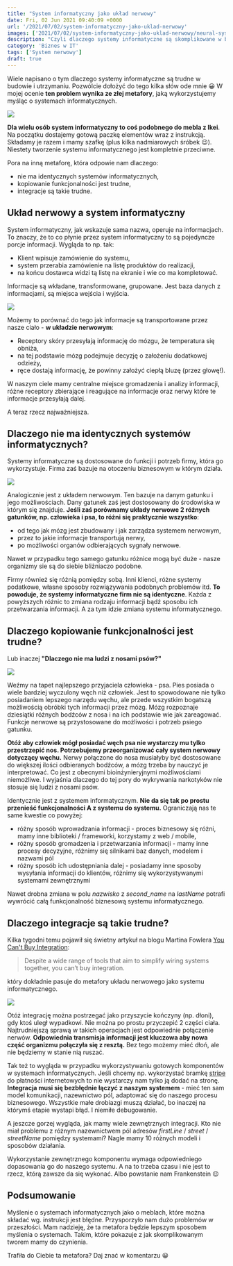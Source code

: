 ```yaml
---
title: "System informatyczny jako układ nerwowy"
date: Fri, 02 Jun 2021 09:40:09 +0000
url: '/2021/07/02/system-informatyczny-jako-uklad-nerwowy'
images: ['2021/07/02/system-informatyczny-jako-uklad-nerwowy/neural-system.jpg']
description: "Czyli dlaczego systemy informatyczne są skomplikowane w budowie"
category: 'Biznes w IT'
tags: ['System nerwowy']
draft: true
---
```

Wiele napisano o tym dlaczego systemy informatyczne są trudne w budowie i utrzymaniu. Pozwólcie dołożyć do tego kilka słów ode mnie 😀 W mojej ocenie **ten problem wynika ze złej metafory**, jaką wykorzystujemy myśląc o systemach informatycznych.

[![](ikea.png)](ikea.png)

**Dla wielu osób system informatyczny to coś podobnego do mebla z Ikei**. Na początku dostajemy gotową paczkę elementów wraz z instrukcją. Składamy je razem i mamy szafkę (plus kilka nadmiarowych śróbek 😉). Niestety tworzenie systemu informatycznego jest kompletnie przeciwne.

Pora na inną metaforę, która odpowie nam dlaczego:

- nie ma identycznych systemów informatycznych,
- kopiowanie funkcjonalności jest trudne,
- integracje są takie trudne.

## Układ nerwowy a system informatyczny

System informatyczny, jak wskazuje sama nazwa, operuje na informacjach. To znaczy, że to co płynie przez system informatyczny to są pojedyncze porcje informacji. Wygląda to np. tak:

- Klient wpisuje zamówienie do systemu, 
- system przerabia zamówienie na listę produktów do realizacji, 
- na końcu dostawca widzi tą listę na ekranie i wie co ma kompletować.

Informacje są wkładane, transformowane, grupowane. Jest baza danych z informacjami, są miejsca wejścia i wyjścia.

[![](system-1.jpg)](system-1.jpg)

Możemy to porównać do tego jak informacje są transportowane przez nasze ciało - **w układzie nerwowym**:

- Receptory skóry przesyłają informację do mózgu, że temperatura się obniża,
- na tej podstawie mózg podejmuje decyzję o założeniu dodatkowej odzieży,
- ręce dostają informację, że powinny założyć ciepłą bluzę (przez głowę!).

W naszym ciele mamy centralne miejsce gromadzenia i analizy informacji, różne receptory zbierające i reagujące na informacje oraz nerwy które te informacje przesyłają dalej.

A teraz rzecz najważniejsza.

## Dlaczego nie ma identycznych systemów informatycznych?

Systemy informatyczne są dostosowane do funkcji i potrzeb firmy, która go wykorzystuje. Firma zaś bazuje na otoczeniu biznesowym w którym działa. 

[![](system-2.jpg)](system-2.jpg)

Analogicznie jest z układem nerwowym. Ten bazuje na danym gatunku i jego możliwościach. Dany gatunek zaś jest dostosowany do środowiska w którym się znajduje. **Jeśli zaś porównamy układy nerwowe 2 różnych gatunków, np. człowieka i psa, to różni się praktycznie wszystko**:

- od tego jak mózg jest zbudowany i jak zarządza systemem nerwowym,
- przez to jakie informacje transportują nerwy, 
- po możliwości organów odbierających sygnały nerwowe. 
 
Nawet w przypadku tego samego gatunku różnice mogą być duże - nasze organizmy sie są do siebie bliżniaczo podobne. 

 Firmy również się różnią pomiędzy sobą. Inni klienci, różne systemy podatkowe, własne sposoby rozwiązywania podobnych problemów itd. **To powoduje, że systemy informatyczne firm nie są identyczne**. Każda z powyższych różnic to zmiana rodzaju informacji bądź sposobu ich przetwarzania informacji. A za tym idzie zmiana systemu informatycznego.

## Dlaczego kopiowanie funkcjonalności jest trudne?

Lub inaczej **"Dlaczego nie ma ludzi z nosami psów?"**


[![](dog.jpg)](dog.jpg)

Weźmy na tapet najlepszego przyjaciela człowieka - psa. Pies posiada o wiele bardziej wyczulony węch niż człowiek. Jest to spowodowane nie tylko posiadaniem lepszego narzędu węchu, ale przede wszystkim bogatszą możliwością obróbki tych informacji przez mózg. Mózg rozpoznaje dziesiątki różnych bodźców z nosa i na ich podstawie wie jak zareagować. Funkcje nerwowe są przystosowane do możliwości i potrzeb psiego gatunku.

**Otóż aby człowiek mógł posiadać węch psa nie wystarczy mu tylko przestrzepić nos. Potrzebujemy przeorganizować cały system nerwowy dotyczący węchu.** Nerwy połączone do nosa musiałyby być dostosowane do większej ilości odbieranych bodźców, a mózg trzeba by nauczyć je interpretować. Co jest z obecnymi bioinżynieryjnymi możliwościami niemożliwe. I wyjaśnia dlaczego do tej pory do wykrywania narkotyków nie stosuje się ludzi z nosami psów.

Identycznie jest z systemem informatycznym. **Nie da się tak po prostu przenieść funkcjonalności A z systemu do systemu.** Ograniczają nas te same kwestie co powyżej:

- różny sposób wprowadzania informacji - proces biznesowy się różni, mamy inne biblioteki / frameworki, korzystamy z web / mobile,
- różny sposób gromadzenia i przetwarzania informacji - mamy inne procesy decyzyjne, różnimy się silnikami baz danych, modelem i nazwami pól 
- różny sposób ich udostępniania dalej - posiadamy inne sposoby wysyłania informacji do klientów, różnimy się wykorzystywanymi systemami zewnętrznymi

Nawet drobna zmiana w polu _nazwisko_ z _second_name_ na _lastName_ potrafi wywrócić całą funkcjonalność biznesową systemu informatycznego.

## Dlaczego integracje są takie trudne?

Kilka tygodni temu pojawił się świetny artykuł na blogu Martina Fowlera [You Can't Buy Integration](https://martinfowler.com/articles/cant-buy-integration.html):

> Despite a wide range of tools that aim to simplify wiring systems together, you can’t buy integration.

który dokładnie pasuje do metafory układu nerwowego jako systemu informatycznego.

[![](hand.png)](hand.png)

Otóż integrację można postrzegać jako przyszycie kończyny (np. dłoni), gdy ktoś uległ wypadkowi. Nie można po prostu przyczepić 2 części ciała. Najtrudniejszą sprawą w takich operacjach jest odpowiednie połączenie nerwów. **Odpowiednia transmisja informacji jest kluczowa aby nowa część organizmu połączyła się z resztą.** Bez tego możemy mieć dłoń, ale nie będziemy w stanie nią ruszać.

Tak też to wygląda w przypadku wykorzystywaniu gotowych komponentów w systemach informatycznych. Jeśli chcemy np. wykorzystać bramkę [stripe](https://stripe.com/en-gb-pl) do płatności internetowych to nie wystarczy nam tylko ją dodać na stronę. **Integracja musi się bezbłędnie łączyć z naszym systemem** - mieć ten sam model komunikacji, nazewnictwo pól, adaptować się do naszego procesu biznesowego. Wszystkie małe drobiazgi muszą działać, bo inaczej na którymś etapie wystapi błąd. I niemiłe debugowanie.

A jeszcze gorzej wygląda, jak mamy wiele zewnętrznych integracji. Kto nie miał problemu z różnym nazewnictwem pól adresów _firstLine_ / _street_ / _streetName_ pomiędzy systemami? Nagle mamy 10 różnych modeli i sposobów działania. 

Wykorzystanie zewnętrznego komponentu wymaga odpowiedniego dopasowania go do naszego systemu. A na to trzeba czasu i nie jest to rzecz, którą zawsze da się wykonać. Albo powstanie nam Frankenstein 😉

## Podsumowanie

Myślenie o systemach informatycznych jako o meblach, które można składać wg. instrukcji jest błędne. Przysporzyło nam dużo problemów w przeszłości. Mam nadzieję, że ta metafora będzie lepszym sposobem myślenia o systemach. Takim, które pokazuje z jak skomplikowanym tworem mamy do czynienia.

Trafiła do Ciebie ta metafora? Daj znać w komentarzu 😀

